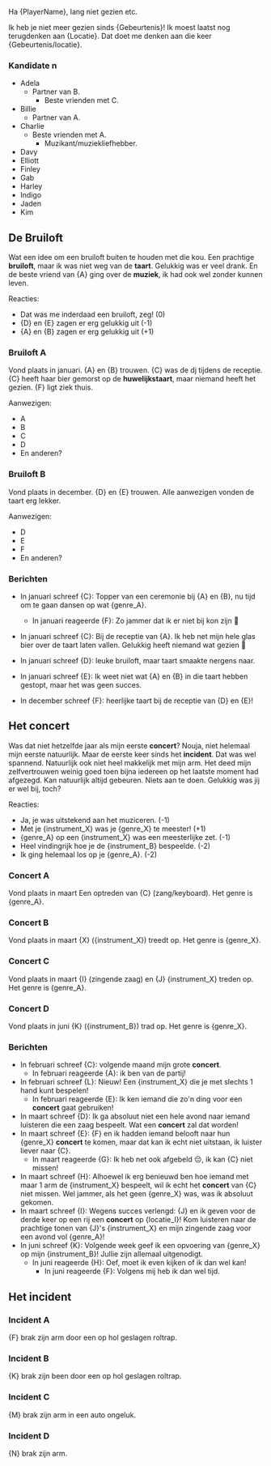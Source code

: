 Ha {PlayerName}, lang niet gezien etc.

Ik heb je niet meer gezien sinds {Gebeurtenis}!
Ik moest laatst nog terugdenken aan {Locatie}.
Dat doet me denken aan die keer {Gebeurtenis/locatie}.

### Kandidate n

- Adela
  - Partner van B.
	- Beste vrienden met C.
- Billie
  - Partner van A.
- Charlie
  - Beste vrienden met A.
	- Muzikant/muziekliefhebber. 
- Davy
- Elliott
- Finley
- Gab
- Harley
- Indigo
- Jaden
- Kim

## De Bruiloft

Wat een idee om een bruiloft buiten te houden met die kou.
Een prachtige __bruiloft__, maar ik was niet weg van de __taart__.
Gelukkig was er veel drank.
En de beste vriend van {A} ging over de __muziek__, ik had ook wel zonder kunnen leven.

Reacties:

- Dat was me inderdaad een bruiloft, zeg! (0)
- {D} en {E} zagen er erg gelukkig uit (-1)
- {A} en {B} zagen er erg gelukkig uit (+1)

### Bruiloft A  

Vond plaats in januari.
{A} en {B} trouwen.
{C} was de dj tijdens de receptie.
{C} heeft haar bier gemorst op de __huwelijkstaart__, maar niemand heeft het gezien.
{F} ligt ziek thuis.

Aanwezigen:

- A
- B
- C
- D
- En anderen?

### Bruiloft  B

Vond plaats in december.
{D} en {E} trouwen.
Alle aanwezigen vonden de taart erg lekker.

Aanwezigen:

- D
- E
- F
- En anderen?

### Berichten

- In januari schreef {C}: Topper van een ceremonie bij {A} en {B}, nu tijd om te gaan dansen op wat {genre_A}.
	- In januari reageerde {F}: Zo jammer dat ik er niet bij kon zijn 🤒
- In januari schreef {C}: Bij de receptie van {A}. Ik heb net mijn hele glas bier over de taart laten vallen. Gelukkig heeft niemand wat gezien 🥴
- In januari schreef {D}: leuke bruiloft, maar taart smaakte nergens naar.
- In januari schreef {E}: Ik weet niet wat {A} en {B} in die taart hebben gestopt, maar het was geen succes.

- In december schreef {F}: heerlijke taart bij de receptie van {D} en {E}!

## Het concert

Was dat niet hetzelfde jaar als mijn eerste __concert__?
Nouja, niet helemaal mijn eerste natuurlijk.
Maar de eerste keer sinds het __incident__.
Dat was wel spannend.
Natuurlijk ook niet heel makkelijk met mijn arm.
Het deed mijn zelfvertrouwen weinig goed toen bijna iedereen op het laatste moment had afgezegd.
Kan natuurlijk altijd gebeuren.
Niets aan te doen.
Gelukkig was jij er wel bij, toch?

Reacties:

- Ja, je was uitstekend aan het muziceren. (-1)
- Met je {instrument_X} was je {genre_X} te meester! (+1)
- {genre_A} op een {instrument_X} was een meesterlijke zet. (-1)
- Heel vindingrijk hoe je de {instrument_B} bespeelde. (-2)
- Ik ging helemaal los op je {genre_A}. (-2)

### Concert A

Vond plaats in maart
Een optreden van {C} (zang/keyboard).
Het genre is {genre_A}.

### Concert B

Vond plaats in maart
{X} ({instrument_X}) treedt op.
Het genre is {genre_X}.

### Concert C

Vond plaats in maart
{I} (zingende zaag) en {J} {instrument_X} treden op.
Het genre is {genre_A}.

### Concert D

Vond plaats in juni
{K} ({instrument_B}) trad op.
Het genre is {genre_X}.

### Berichten

- In februari schreef {C}: volgende maand mijn grote __concert__.
  - In februari reageerde {A}: ik ben van de partij!
- In februari schreef {L}: Nieuw! Een {instrument_X} die je met slechts 1 hand kunt bespelen!
  - In februari reageerde {E}: Ik ken iemand die zo'n ding voor een __concert__ gaat gebruiken!
- In maart schreef {D}: Ik ga absoluut niet een hele avond naar iemand luisteren die een zaag bespeelt. Wat een __concert__ zal dat worden!
- In maart schreef {E}: {F} en ik hadden iemand belooft naar hun {genre_X} __concert__ te komen, maar dat kan ik echt niet uitstaan, ik luister liever naar {C}.
	- In maart reageerde {G}: Ik heb net ook afgebeld 😔, ik kan {C} niet missen!
- In maart schreef {H}: Alhoewel ik erg benieuwd ben hoe iemand met maar 1 arm de {instrument_X} bespeelt, wil ik echt het __concert__ van {C} niet missen. Wel jammer, als het geen {genre_X} was, was ik absoluut gekomen.
- In maart schreef {I}: Wegens succes verlengd: {J} en ik geven voor de derde keer op een rij een __concert__ op {locatie_I}! Kom luisteren naar de prachtige tonen van {J}'s {instrument_X} en mijn zingende zaag voor een avond vol {genre_A}!
- In juni schreef {K}: Volgende week geef ik een opvoering van {genre_X} op mijn {instrument_B}! Jullie zijn allemaal uitgenodigt.
  - In juni reageerde {H}: Oef, moet ik even kijken of ik dan wel kan!
	- In juni reageerde {F}: Volgens mij heb ik dan wel tijd.

## Het incident

### Incident A
{F} brak zijn arm door een op hol geslagen roltrap.

### Incident B
{K} brak zijn been door een op hol geslagen roltrap.

### Incident C
{M} brak zijn arm in een auto ongeluk.

### Incident D
{N} brak zijn arm.
